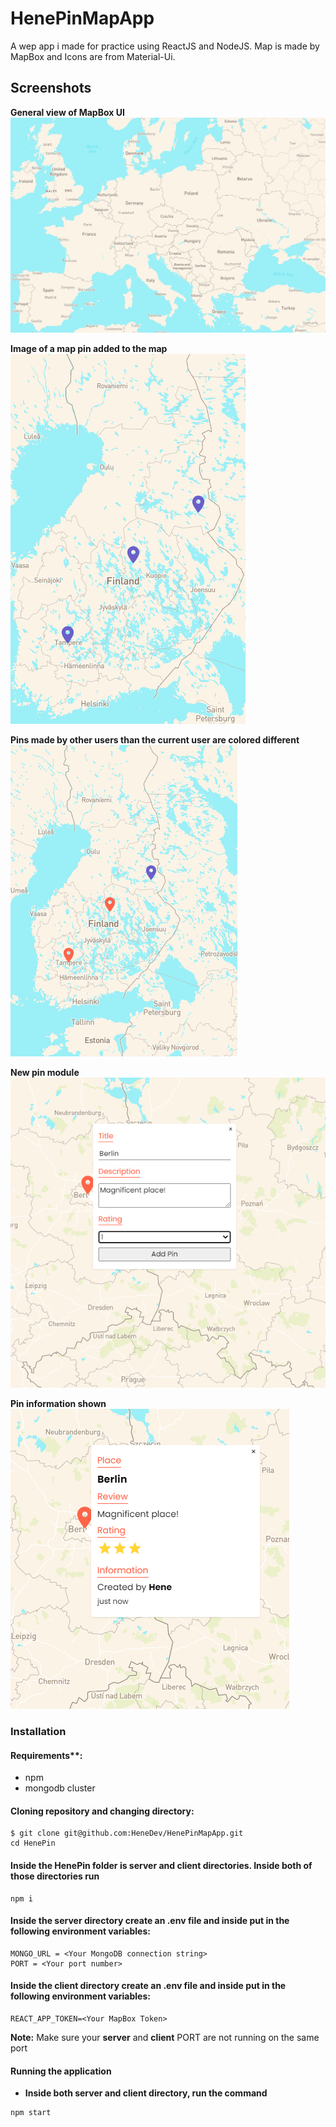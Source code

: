 # HenePinMapApp

A wep app i made for practice using ReactJS and NodeJS. Map is made by MapBox and Icons are from Material-Ui.

## Screenshots

**General view of MapBox UI**
![General view of MapBox UI](https://github.com/HeneDev/HenePin/blob/master/img/qOa60NO.png)

**Image of a map pin added to the map**
![Image of a map pin added to the map](https://github.com/HeneDev/HenePin/blob/master/img/ZoTQeju.png)

**Pins made by other users than the current user are colored different**
![Pins made by other users than the current user are colored different](https://github.com/HeneDev/HenePin/blob/master/img/biv8Sbv.png)

**New pin module**
![New pin module](https://github.com/HeneDev/HenePin/blob/master/img/RezMkpG.png)

**Pin information shown**
![Pin information shown](https://github.com/HeneDev/HenePin/blob/master/img/0jyAgJq.png)

### Installation

#### Requirements\*\*:

- npm
- mongodb cluster

#### Cloning repository and changing directory:

```
$ git clone git@github.com:HeneDev/HenePinMapApp.git
cd HenePin
```

#### Inside the HenePin folder is server and client directories. Inside both of those directories run

```
npm i
```

#### Inside the server directory create an .env file and inside put in the following environment variables:

```
MONGO_URL = <Your MongoDB connection string>
PORT = <Your port number>
```

#### Inside the client directory create an .env file and inside put in the following environment variables:

```
REACT_APP_TOKEN=<Your MapBox Token>
```

**Note:** Make sure your **server** and **client** PORT are not running on the same port

#### Running the application

- **Inside both server and client directory, run the command**

```
npm start
```
